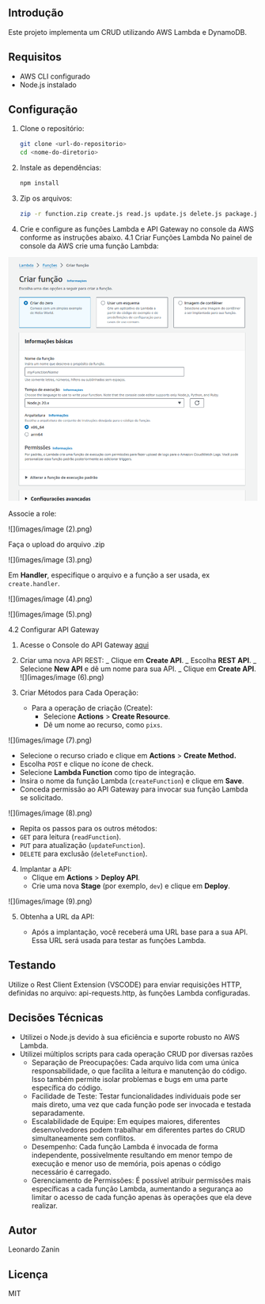 ## Introdução

Este projeto implementa um CRUD utilizando AWS Lambda e DynamoDB.

## Requisitos

-   AWS CLI configurado
-   Node.js instalado

## Configuração

1. Clone o repositório:
    ```sh
    git clone <url-do-repositorio>
    cd <nome-do-diretorio>
    ```
2. Instale as dependências:
    ```sh
    npm install
    ```
3. Zip os arquivos:
    ```sh
    zip -r function.zip create.js read.js update.js delete.js package.json node_modules
    ```
4. Crie e configure as funções Lambda e API Gateway no console da AWS conforme as instruções abaixo.
   4.1 Criar Funções Lambda
   No painel de console da AWS crie uma função Lambda:

![](images/1.png)

Associe a role:

![](images/image (2).png)

Faça o upload do arquivo .zip

![](images/image (3).png)

Em **Handler**, especifique o arquivo e a função a ser usada, ex `create.handler`.

![](images/image (4).png)

![](images/image (5).png)

4.2 Configurar API Gateway

1. Acesse o Console do API Gateway [aqui](https://console.aws.amazon.com/apigateway)
2. Criar uma nova API REST:
   _ Clique em **Create API**.
   _ Escolha **REST API**.
   _ Selecione **New API** e dê um nome para sua API.
   _ Clique em **Create API**.
   ![](images/image (6).png)

3. Criar Métodos para Cada Operação:
    - Para a operação de criação (Create):
        - Selecione **Actions** > **Create Resource**.
        - Dê um nome ao recurso, como `pixs`.

![](images/image (7).png)

-   Selecione o recurso criado e clique em **Actions** > **Create Method.**
-   Escolha `POST` e clique no ícone de check.
-   Selecione **Lambda Function** como tipo de integração.
-   Insira o nome da função Lambda (`createFunction`) e clique em **Save**.
-   Conceda permissão ao API Gateway para invocar sua função Lambda se solicitado.

![](images/image (8).png)

-   Repita os passos para os outros métodos:
-   `GET` para leitura (`readFunction`).
-   `PUT` para atualização (`updateFunction`).
-   `DELETE` para exclusão (`deleteFunction`).

4. Implantar a API:
    - Clique em **Actions** > **Deploy API**.
    - Crie uma nova **Stage** (por exemplo, `dev`) e clique em **Deploy**.

![](images/image (9).png)

5. Obtenha a URL da API:

    - Após a implantação, você receberá uma URL base para a sua API. Essa URL será usada para testar as funções Lambda.

## Testando

Utilize o Rest Client Extension (VSCODE) para enviar requisições HTTP, definidas no arquivo: api-requests.http, às funções Lambda configuradas.

## Decisões Técnicas

-   Utilizei o Node.js devido à sua eficiência e suporte robusto no AWS Lambda.
-   Utilizei múltiplos scripts para cada operação CRUD por diversas razões
    -   Separação de Preocupações: Cada arquivo lida com uma única responsabilidade, o que facilita a leitura e manutenção do código. Isso também permite isolar problemas e bugs em uma parte específica do código.
    -   Facilidade de Teste: Testar funcionalidades individuais pode ser mais direto, uma vez que cada função pode ser invocada e testada separadamente.
    -   Escalabilidade de Equipe: Em equipes maiores, diferentes desenvolvedores podem trabalhar em diferentes partes do CRUD simultaneamente sem conflitos.
    -   Desempenho: Cada função Lambda é invocada de forma independente, possivelmente resultando em menor tempo de execução e menor uso de memória, pois apenas o código necessário é carregado.
    -   Gerenciamento de Permissões: É possível atribuir permissões mais específicas a cada função Lambda, aumentando a segurança ao limitar o acesso de cada função apenas às operações que ela deve realizar.

## Autor

Leonardo Zanin

## Licença

MIT
